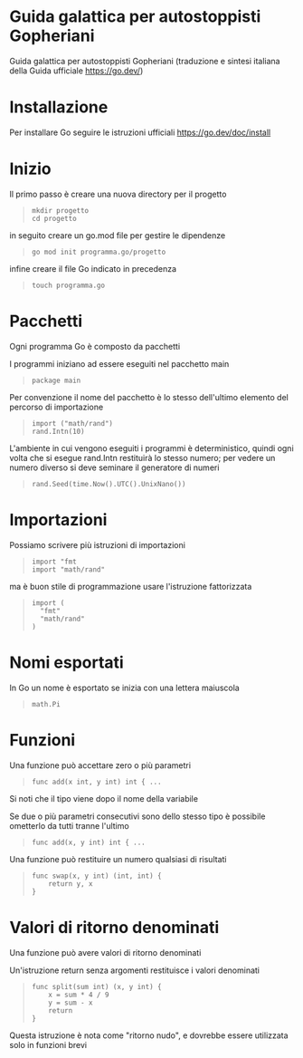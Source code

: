 # Guida galattica per autostoppisti Gopheriani
Guida galattica per autostoppisti Gopheriani (traduzione e sintesi italiana della Guida ufficiale https://go.dev/)

# Installazione
Per installare Go seguire le istruzioni ufficiali https://go.dev/doc/install

# Inizio
Il primo passo è creare una nuova directory per il progetto
>     mkdir progetto
>     cd progetto

in seguito creare un go.mod file per gestire le dipendenze
>     go mod init programma.go/progetto

infine creare il file Go indicato in precedenza
>     touch programma.go

# Pacchetti
Ogni programma Go è composto da pacchetti

I programmi iniziano ad essere eseguiti nel pacchetto main
>     package main

Per convenzione il nome del pacchetto è lo stesso dell'ultimo elemento del percorso di importazione
>     import ("math/rand")
>     rand.Intn(10)

L'ambiente in cui vengono eseguiti i programmi è deterministico, quindi ogni volta che si esegue rand.Intn restituirà lo stesso numero; per vedere un numero diverso si deve seminare il generatore di numeri
>     rand.Seed(time.Now().UTC().UnixNano())

# Importazioni
Possiamo scrivere più istruzioni di importazioni
>     import "fmt
>     import "math/rand"

ma è buon stile di programmazione usare l'istruzione fattorizzata
>     import (
>       "fmt"
>       "math/rand"
>     )

# Nomi esportati
In Go un nome è esportato se inizia con una lettera maiuscola
>     math.Pi

# Funzioni
Una funzione può accettare zero o più parametri
>     func add(x int, y int) int { ...
Si noti che il tipo viene dopo il nome della variabile

Se due o più parametri consecutivi sono dello stesso tipo è possibile ometterlo da tutti tranne l'ultimo
>     func add(x, y int) int { ...

Una funzione può restituire un numero qualsiasi di risultati
>     func swap(x, y int) (int, int) {
>         return y, x
>     }

# Valori di ritorno denominati
Una funzione può avere valori di ritorno denominati

Un'istruzione return senza argomenti restituisce i valori denominati

>     func split(sum int) (x, y int) {
>         x = sum * 4 / 9
>         y = sum - x
>         return
>     }

Questa istruzione è nota come "ritorno nudo", e dovrebbe essere utilizzata solo in funzioni brevi
